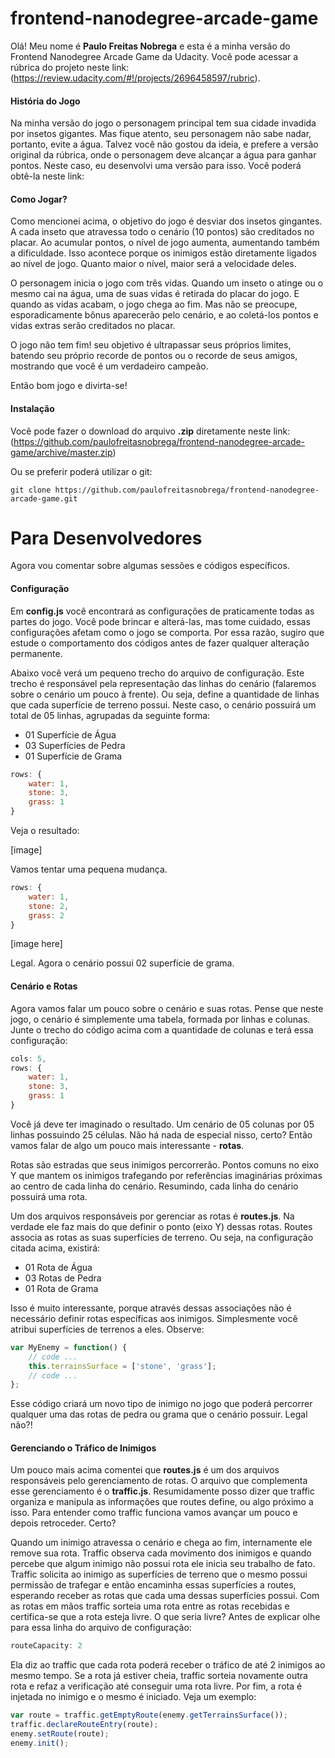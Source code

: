# frontend-nanodegree-arcade-game
Olá! Meu nome é **Paulo Freitas Nobrega** e esta é a minha versão do Frontend Nanodegree Arcade Game da Udacity. Você pode acessar a rúbrica do projeto neste link: (https://review.udacity.com/#!/projects/2696458597/rubric).

#### História do Jogo
Na minha versão do jogo o personagem principal tem sua cidade invadida por insetos gigantes. Mas fique atento, seu personagem não sabe nadar, portanto, evite a água. Talvez você não gostou da ideia, e prefere a versão original da rúbrica, onde o personagem deve alcançar a água para ganhar pontos. Neste caso, eu desenvolvi uma versão para isso. Você poderá obtê-la neste link:

#### Como Jogar?
Como mencionei acima, o objetivo do jogo é desviar dos insetos gingantes. A cada inseto que atravessa todo o cenário (10 pontos) são creditados no placar. Ao acumular pontos, o nível de jogo aumenta, aumentando também a dificuldade. Isso acontece porque os inimigos estão diretamente ligados ao nível de jogo. Quanto maior o nível, maior será a velocidade deles.

O personagem inicia o jogo com três vidas. Quando um inseto o atinge ou o mesmo cai na água, uma de suas vidas é retirada do placar do jogo. E quando as vidas acabam, o jogo chega ao fim. Mas não se preocupe, esporadicamente bônus aparecerão pelo cenário, e ao coletá-los pontos e vidas extras serão creditados no placar.

O jogo não tem fim! seu objetivo é ultrapassar seus próprios limites, batendo seu próprio recorde de pontos ou o recorde de seus amigos, mostrando que você é um verdadeiro campeão.

Então bom jogo e divirta-se!

#### Instalação
Você pode fazer o download do arquivo **.zip** diretamente neste link: (https://github.com/paulofreitasnobrega/frontend-nanodegree-arcade-game/archive/master.zip)

Ou se preferir poderá utilizar o git:

```git
git clone https://github.com/paulofreitasnobrega/frontend-nanodegree-arcade-game.git
```
# Para Desenvolvedores
Agora vou comentar sobre algumas sessões e códigos específicos.

#### Configuração
Em **config.js** você encontrará as configurações de praticamente todas as partes do jogo. Você pode brincar e alterá-las, mas tome cuidado, essas configurações afetam como o jogo se comporta. Por essa razão, sugiro que estude o comportamento dos códigos antes de fazer qualquer alteração permanente.

Abaixo você verá um pequeno trecho do arquivo de configuração. Este trecho é responsável pela representação das linhas do cenário (falaremos sobre o cenário um pouco à frente). Ou seja, define a quantidade de linhas que cada superfície de terreno possui. Neste caso, o cenário possuirá um total de 05 linhas, agrupadas da seguinte forma:

- 01 Superfície de Água
- 03 Superfícies de Pedra
- 01 Superfície de Grama

```javascript
rows: {
    water: 1,
    stone: 3,
    grass: 1
}
```

Veja o resultado:

[image]

Vamos tentar uma pequena mudança.

```javascript
rows: {
    water: 1,
    stone: 2,
    grass: 2
}
```

[image here]

Legal. Agora o cenário possui 02 superfície de grama.

#### Cenário e Rotas
Agora vamos falar um pouco sobre o cenário e suas rotas. Pense que neste jogo, o cenário é simplemente uma tabela, formada por linhas e colunas. Junte o trecho do código acima com a quantidade de colunas e terá essa configuração:

```javascript
cols: 5,
rows: {
    water: 1,
    stone: 3,
    grass: 1
}
```
Você já deve ter imaginado o resultado. Um cenário de 05 colunas por 05 linhas possuindo 25 células. Não há nada de especial nisso, certo? Então vamos falar de algo um pouco mais interessante - **rotas**.

Rotas são estradas que seus inimigos percorrerão. Pontos comuns no eixo Y que mantem os inimigos trafegando por referências imaginárias próximas ao centro de cada linha do cenário. Resumindo, cada linha do cenário possuirá uma rota.

Um dos arquivos responsáveis por gerenciar as rotas é **routes.js**. Na verdade ele faz mais do que definir o ponto (eixo Y) dessas rotas. Routes associa as rotas as suas superfícies de terreno. Ou seja, na configuração citada acima, existirá:

- 01 Rota de Água
- 03 Rotas de Pedra
- 01 Rota de Grama

Isso é muito interessante, porque através dessas associações não é necessário definir rotas específicas aos inimigos. Simplesmente você atribui superfícies de terrenos a eles. Observe:

```javascript
var MyEnemy = function() {
    // code ...
    this.terrainsSurface = ['stone', 'grass'];
    // code ...
};
```
Esse código criará um novo tipo de inimigo no jogo que poderá percorrer qualquer uma das rotas de pedra ou grama que o cenário possuir. Legal não?!

#### Gerenciando o Tráfico de Inimigos
Um pouco mais acima comentei que **routes.js** é um dos arquivos responsáveis pelo gerenciamento de rotas. O arquivo que complementa esse gerenciamento é o **traffic.js**. Resumidamente posso dizer que traffic organiza e manipula as informações que routes define, ou algo próximo a isso. Para entender como traffic funciona vamos avançar um pouco e depois retroceder. Certo?

Quando um inimigo atravessa o cenário e chega ao fim, internamente ele remove sua rota. Traffic observa cada movimento dos inimigos e quando percebe que algum inimigo não possui rota ele inicia seu trabalho de fato. Traffic solicita ao inimigo as superfícies de terreno que o mesmo possui permissão de trafegar e então encaminha essas superfícies a routes, esperando receber as rotas que cada uma dessas superfícies possui. Com as rotas em mãos traffic sorteia uma rota entre as rotas recebidas e certifica-se que a rota esteja livre. O que seria livre? Antes de explicar olhe para essa linha do arquivo de configuração:

```javascript
routeCapacity: 2
```

Ela diz ao traffic que cada rota poderá receber o tráfico de até 2 inimigos ao mesmo tempo. Se a rota já estiver cheia, traffic sorteia novamente outra rota e refaz a verificação até conseguir uma rota livre. Por fim, a rota é injetada no inimigo e o mesmo é iniciado. Veja um exemplo:

```javascript
var route = traffic.getEmptyRoute(enemy.getTerrainsSurface());
traffic.declareRouteEntry(route);
enemy.setRoute(route);
enemy.init();
```
